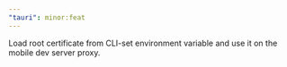 ```yaml
---
"tauri": minor:feat
---
```


Load root certificate from CLI-set environment variable and use it on the mobile dev server proxy.

